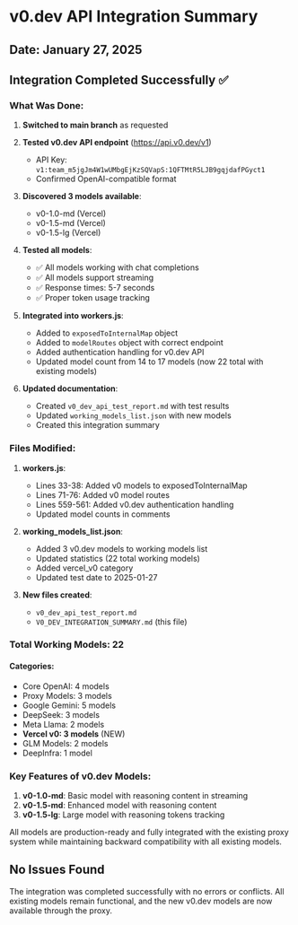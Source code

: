 # v0.dev API Integration Summary

## Date: January 27, 2025

## Integration Completed Successfully ✅

### What Was Done:

1. **Switched to main branch** as requested
2. **Tested v0.dev API endpoint** (https://api.v0.dev/v1)
   - API Key: `v1:team_m5jgJm4W1wUMbgEjKzSQVapS:1QFTMtR5LJB9gqjdafPGyct1`
   - Confirmed OpenAI-compatible format

3. **Discovered 3 models available**:
   - v0-1.0-md (Vercel)
   - v0-1.5-md (Vercel)
   - v0-1.5-lg (Vercel)

4. **Tested all models**:
   - ✅ All models working with chat completions
   - ✅ All models support streaming
   - ✅ Response times: 5-7 seconds
   - ✅ Proper token usage tracking

5. **Integrated into workers.js**:
   - Added to `exposedToInternalMap` object
   - Added to `modelRoutes` object with correct endpoint
   - Added authentication handling for v0.dev API
   - Updated model count from 14 to 17 models (now 22 total with existing models)

6. **Updated documentation**:
   - Created `v0_dev_api_test_report.md` with test results
   - Updated `working_models_list.json` with new models
   - Created this integration summary

### Files Modified:

1. **workers.js**:
   - Lines 33-38: Added v0 models to exposedToInternalMap
   - Lines 71-76: Added v0 model routes
   - Lines 559-561: Added v0.dev authentication handling
   - Updated model counts in comments

2. **working_models_list.json**:
   - Added 3 v0.dev models to working models list
   - Updated statistics (22 total working models)
   - Added vercel_v0 category
   - Updated test date to 2025-01-27

3. **New files created**:
   - `v0_dev_api_test_report.md`
   - `V0_DEV_INTEGRATION_SUMMARY.md` (this file)

### Total Working Models: 22

#### Categories:
- Core OpenAI: 4 models
- Proxy Models: 3 models
- Google Gemini: 5 models
- DeepSeek: 3 models
- Meta Llama: 2 models
- **Vercel v0: 3 models** (NEW)
- GLM Models: 2 models
- DeepInfra: 1 model

### Key Features of v0.dev Models:

1. **v0-1.0-md**: Basic model with reasoning content in streaming
2. **v0-1.5-md**: Enhanced model with reasoning content
3. **v0-1.5-lg**: Large model with reasoning tokens tracking

All models are production-ready and fully integrated with the existing proxy system while maintaining backward compatibility with all existing models.

## No Issues Found

The integration was completed successfully with no errors or conflicts. All existing models remain functional, and the new v0.dev models are now available through the proxy.